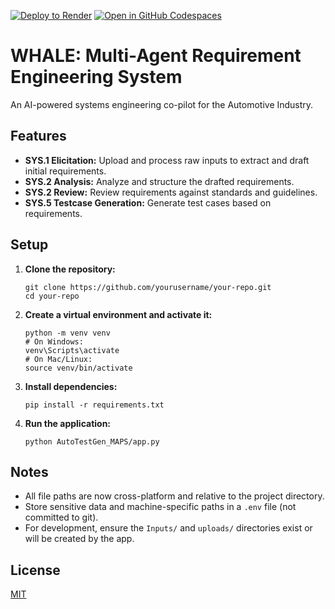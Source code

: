 [![Deploy to Render](https://render.com/images/deploy-to-render-button.svg)](https://render.com/deploy)
[![Open in GitHub Codespaces](https://github.com/codespaces/badge.svg)](https://github.com/codespaces/new?repo=yourusername/your-repo)

# WHALE: Multi-Agent Requirement Engineering System

An AI-powered systems engineering co-pilot for the Automotive Industry.

## Features

- **SYS.1 Elicitation:** Upload and process raw inputs to extract and draft initial requirements.
- **SYS.2 Analysis:** Analyze and structure the drafted requirements.
- **SYS.2 Review:** Review requirements against standards and guidelines.
- **SYS.5 Testcase Generation:** Generate test cases based on requirements.

## Setup

1. **Clone the repository:**
   ```
   git clone https://github.com/yourusername/your-repo.git
   cd your-repo
   ```

2. **Create a virtual environment and activate it:**
   ```
   python -m venv venv
   # On Windows:
   venv\Scripts\activate
   # On Mac/Linux:
   source venv/bin/activate
   ```

3. **Install dependencies:**
   ```
   pip install -r requirements.txt
   ```

4. **Run the application:**
   ```
   python AutoTestGen_MAPS/app.py
   ```

## Notes

- All file paths are now cross-platform and relative to the project directory.
- Store sensitive data and machine-specific paths in a `.env` file (not committed to git).
- For development, ensure the `Inputs/` and `uploads/` directories exist or will be created by the app.

## License

[MIT](LICENSE) 